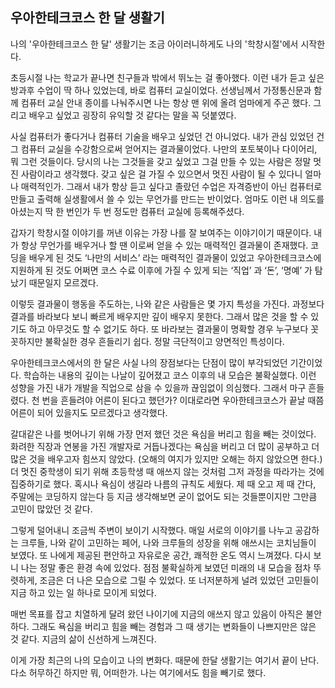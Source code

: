 ## 우아한테크코스 한 달 생활기

나의 '우아한테크코스 한 달' 생활기는 조금 아이러니하게도 나의 '학창시절'에서 시작한다.


초등시절 나는 학교가 끝나면 친구들과 밖에서 뛰노는 걸 좋아했다. 이런 내가 듣고 싶은 방과후 수업이 딱 하나 있었는데, 바로 컴퓨터 교실이었다. 선생님께서 가정통신문과 함께 컴퓨터 교실 안내 종이를 나눠주시면 나는 항상 맨 위에 올려 엄마에게 주곤 했다. 그리고 배우고 싶었고 굉장히 유익할 것 같다는 말을 꼭 덧붙였다.

사실 컴퓨터가 좋다거나 컴퓨터 기술을 배우고 싶었던 건 아니었다. 내가 관심 있었던 건 그 컴퓨터 교실을 수강함으로써 얻어지는 결과물이었다. 나만의 포토북이나 다이어리, 뭐 그런 것들이다. 당시의 나는 그것들을 갖고 싶었고 그걸 만들 수 있는 사람은 정말 멋진 사람이라고 생각했다. 갖고 싶은 걸 가질 수 있으면서 멋진 사람이 될 수 있다니 얼마나 매력적인가. 그래서 내가 항상 듣고 싶다고 졸랐던 수업은 자격증반이 아닌 컴퓨터로 만들고 출력해 실생활에서 쓸 수 있는 무언가를 만드는 반이었다. 엄마도 이런 내 의도를 아셨는지 딱 한 번인가 두 번 정도만 컴퓨터 교실에 등록해주셨다.

갑자기 학창시절 이야기를 꺼낸 이유는 가장 나를 잘 보여주는 이야기이기 때문이다. 내가 항상 무언가를 배우거나 할 땐 이로써 얻을 수 있는 매력적인 결과물이 존재했다. 코딩을 배우게 된 것도 ‘나만의 서비스’ 라는 매력적인 결과물이 있었고 우아한테크코스에 지원하게 된 것도 어쩌면 코스 수료 이후에 가질 수 있게 되는 ‘직업’ 과 ‘돈’, ‘명예’ 가 탐났기 때문일지 모르겠다. 

이렇듯 결과물이 행동을 주도하는, 나와 같은 사람들은 몇 가지 특성을 가진다. 과정보다 결과를 바라보다 보니 빠르게 배우지만 깊이 배우지 못한다. 그래서 많은 것을 할 수 있기도 하고 아무것도 할 수 없기도 하다. 또 바라보는 결과물이 명확할 경우 누구보다 꼿꼿하지만 불확실한 경우 흔들리기 쉽다. 정말 극단적이고 양면적인 특성이다.

우아한테크코스에서의 한 달은 사실 나의 장점보다는 단점이 많이 부각되었던 기간이었다. 학습하는 내용의 깊이는 나날이 깊어졌고 코스 이후의 내 모습은 불확실했다. 이런 성향을 가진 내가 개발을 직업으로 삼을 수 있을까 끊임없이 의심했다. 그래서 마구 흔들렸다. 천 번을 흔들려야 어른이 된다고 했던가? 이대로라면 우아한테크코스가 끝날 때쯤 어른이 되어 있을지도 모르겠다고 생각했다.

갈대같은 나를 벗어나기 위해 가장 먼저 했던 것은 욕심을 버리고 힘을 빼는 것이었다. 화려한 직장과 연봉을 가진 개발자로 거듭나겠다는 욕심을 버리고 더 많이 공부하고 더 많은 것을 배우고자 힘쓰지 않았다. (오해의 여지가 있지만 오해는 하지 않았으면 한다.) 더 멋진 중학생이 되기 위해 초등학생 때 애쓰지 않는 것처럼 그저 과정을 따라가는 것에 집중하기로 했다. 혹시나 욕심이 생길라 나름의 규칙도 세웠다. 제 때 오고 제 때 간다, 주말에는 코딩하지 않는다 등 지금 생각해보면 굳이 없어도 되는 것들뿐이지만 그만큼 고민이 많았던 것 같다.

그렇게 덜어내니 조금씩 주변이 보이기 시작했다. 매일 서로의 이야기를 나누고 공감하는 크루들, 나와 같이 고민하는 페어, 나와 크루들의 성장을 위해 애쓰시는 코치님들이 보였다. 또 나에게 제공된 편안하고 자유로운 공간, 쾌적한 온도 역시 느껴졌다. 다시 보니 나는 정말 좋은 환경 속에 있었다. 점점 불확실하게 보였던 미래의 내 모습을 점차 뚜렷하게, 조금은 더 나은 모습으로 그릴 수 있었다. 또 너저분하게 널려 있었던 고민들이 지금 하고 있는 일 하나로 모이게 되었다.

매번 목표를 잡고 치열하게 달려 왔던 나이기에 지금의 애쓰지 않고 있음이 아직은 불안하다. 그래도 욕심을 버리고 힘을 빼는 경험과 그 때 생기는 변화들이 나쁘지만은 않은 것 같다. 지금의 삶이 신선하게 느껴진다.


이게 가장 최근의 나의 모습이고 나의 변화다. 때문에 한달 생활기는 여기서 끝이 난다. 다소 허무하긴 하지만 뭐, 어떠한가. 나는 여기에서도 힘을 빼기로 했다. 



